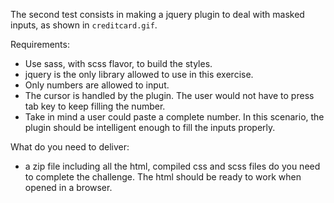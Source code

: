 The second test consists in making a jquery plugin to deal with masked inputs, as shown in `creditcard.gif`.

Requirements:

- Use sass, with scss flavor, to build the styles.
- jquery is the only library allowed to use in this exercise.
- Only numbers are allowed to input.
- The cursor is handled by the plugin. The user would not have to press tab key to keep filling the number.
- Take in mind a user could paste a complete number. In this scenario, the plugin should be intelligent enough to fill the inputs properly.

What do you need to deliver:
  - a zip file including all the html, compiled css and scss files do you need to complete the challenge. The html should be ready to work when opened in a browser.
